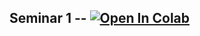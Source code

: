 ## Seminar 1 -- [![Open In Colab](https://colab.research.google.com/assets/colab-badge.svg)](https://colab.research.google.com/github/lizagonch/NLP/blob/master/sem1_preprocessing.ipynb#)

